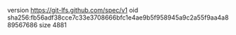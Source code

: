 version https://git-lfs.github.com/spec/v1
oid sha256:fb56adf38cce7c33e3708666bfc1e4ae9b5f958945a9c2a55f9aa4a889567686
size 4881
